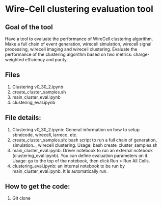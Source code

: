 # Wire-Cell clustering evaluation tool


## Goal of the tool

Have a tool to evaluate the performance of WireCell clustering algorithm. Make a full chain of event generation, wirecell simulation, wirecell signal processing, wirecell imaging and wirecell clustering. Evaluate the performance of the clustering algorithm based on two metrics: charge-weighted efficiency and purity.

## Files

1)	Clustering v0_30_2.ipynb
2)	create_cluster_samples.sh
3)	main_cluster_eval.ipynb
4)	clustering_eval.ipynb

## File details:

1)	Clustering v0_30_2.ipynb: General information on how to setup sbndcode, wirecell, larreco, etc.
2)	create_cluster_samples.sh: bash script to run a full chain of generation, simulation.., wirecell clustering. Usage: bash create_cluster_samples.sh 
3)	main_cluster_eval.ipynb: Driver notebook to run an external notebook (clustering_eval.ipynb). You can define evaluation parameters on it. Usage: go to the top of the notebook, then click Run > Run All Cells.
4)	clustering_eval.ipynb: an internal notebook to be run by main_cluster_eval.ipynb. It is automatically run.

## How to get the code:

1)	Git clone 

